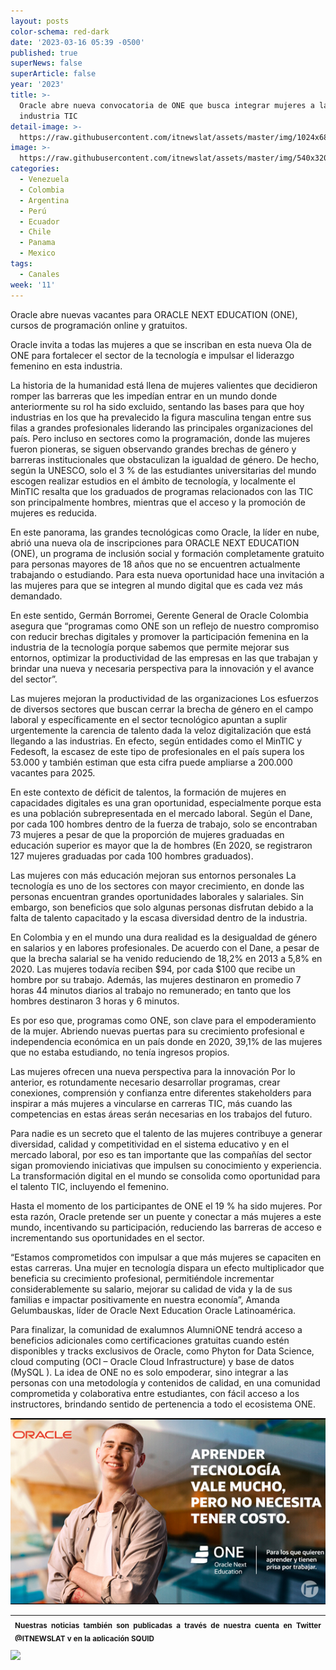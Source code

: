 ```yaml
---
layout: posts
color-schema: red-dark
date: '2023-03-16 05:39 -0500'
published: true
superNews: false
superArticle: false
year: '2023'
title: >-
  Oracle abre nueva convocatoria de ONE que busca integrar mujeres a la
  industria TIC 
detail-image: >-
  https://raw.githubusercontent.com/itnewslat/assets/master/img/1024x680/Oracle-one-g.jpg
image: >-
  https://raw.githubusercontent.com/itnewslat/assets/master/img/540x320/Oracle-one-p.jpg
categories:
  - Venezuela
  - Colombia
  - Argentina
  - Perú
  - Ecuador
  - Chile
  - Panama
  - Mexico
tags:
  - Canales
week: '11'
---
```

Oracle abre nuevas vacantes para ORACLE NEXT EDUCATION (ONE), cursos de programación online y gratuitos. 

Oracle invita a todas las mujeres a que se inscriban en esta nueva Ola de ONE para fortalecer el sector de la tecnología e impulsar el liderazgo femenino en esta industria. 
 
La historia de la humanidad está llena de mujeres valientes que decidieron romper las barreras que les impedían entrar en un mundo donde anteriormente su rol ha sido excluido, sentando las bases para que hoy industrias en los que ha prevalecido la figura masculina tengan entre sus filas a grandes profesionales liderando las principales organizaciones del país. Pero incluso en sectores como la programación, donde las mujeres fueron pioneras, se siguen observando grandes brechas de género y barreras institucionales que obstaculizan la igualdad de género. De hecho, según la UNESCO, solo el 3 % de las estudiantes universitarias del mundo escogen realizar estudios en el ámbito de tecnología, y localmente el MinTIC resalta que los graduados de programas relacionados con las TIC son principalmente hombres, mientras que el acceso y la promoción de mujeres es reducida. 
 
En este panorama, las grandes tecnológicas como Oracle, la líder en nube, abrió una nueva ola de inscripciones para ORACLE NEXT EDUCATION (ONE), un programa de inclusión social y formación completamente gratuito para personas mayores de 18 años que no se encuentren actualmente trabajando o estudiando. Para esta nueva oportunidad hace una invitación a las mujeres para que se integren al mundo digital que es cada vez más demandado. 
 
En este sentido, Germán Borromei, Gerente General de Oracle Colombia asegura que “programas como ONE son un reflejo de nuestro compromiso con reducir brechas digitales y promover la participación femenina en la industria de la tecnología porque sabemos que permite mejorar sus entornos, optimizar la productividad de las empresas en las que trabajan y brindar una nueva y necesaria perspectiva para la innovación y el avance del sector”. 
 
Las mujeres mejoran la productividad de las organizaciones 
Los esfuerzos de diversos sectores que buscan cerrar la brecha de género en el campo laboral y específicamente en el sector tecnológico apuntan a suplir urgentemente la carencia de talento dada la veloz digitalización que está llegando a las industrias. En efecto, según entidades como el MinTIC y Fedesoft, la escasez de este tipo de profesionales en el país supera los 53.000 y también estiman que esta cifra puede ampliarse a 200.000 vacantes para 2025.  
 
En este contexto de déficit de talentos, la formación de mujeres en capacidades digitales es una gran oportunidad, especialmente porque esta es una población subrepresentada en el mercado laboral. Según el Dane, por cada 100 hombres dentro de la fuerza de trabajo, solo se encontraban 73 mujeres a pesar de que la proporción de mujeres graduadas en educación superior es mayor que la de hombres (En 2020, se registraron 127 mujeres graduadas por cada 100 hombres graduados). 
 
Las mujeres con más educación mejoran sus entornos personales 
La tecnología es uno de los sectores con mayor crecimiento, en donde las personas encuentran grandes oportunidades laborales y salariales. Sin embargo, son beneficios que solo algunas personas disfrutan debido a la falta de talento capacitado y la escasa diversidad dentro de la industria. 
 
En Colombia y en el mundo una dura realidad es la desigualdad de género en salarios y en labores profesionales. De acuerdo con el Dane, a pesar de que la brecha salarial se ha venido reduciendo de 18,2% en 2013 a 5,8% en 2020. Las mujeres todavía reciben $94, por cada $100 que recibe un hombre por su trabajo. Además, las mujeres destinaron en promedio 7 horas 44 minutos diarios al trabajo no remunerado; en tanto que los hombres destinaron 3 horas y 6 minutos. 
 
Es por eso que, programas como ONE, son clave para el empoderamiento de la mujer. Abriendo nuevas puertas para su crecimiento profesional e independencia económica en un país donde en 2020, 39,1% de las mujeres que no estaba estudiando, no tenía ingresos propios. 
 
Las mujeres ofrecen una nueva perspectiva para la innovación 
Por lo anterior, es rotundamente necesario desarrollar programas, crear conexiones, comprensión y confianza entre diferentes stakeholders para inspirar a más mujeres a vincularse en carreras TIC, más cuando las competencias en estas áreas serán necesarias en los trabajos del futuro. 
 
Para nadie es un secreto que el talento de las mujeres contribuye a generar diversidad, calidad y competitividad en el sistema educativo y en el mercado laboral, por eso es tan importante que las compañías del sector sigan promoviendo iniciativas que impulsen su conocimiento y experiencia. La transformación digital en el mundo se consolida como oportunidad para el talento TIC, incluyendo el femenino. 
 
Hasta el momento de los participantes de ONE el 19 % ha sido mujeres. Por esta razón, Oracle pretende ser un puente y conectar a más mujeres a este mundo, incentivando su participación, reduciendo las barreras de acceso e incrementando sus oportunidades en el sector.   
 
“Estamos comprometidos con impulsar a que más mujeres se capaciten en estas carreras. Una mujer en tecnología dispara un efecto multiplicador que beneficia su crecimiento profesional, permitiéndole incrementar considerablemente su salario, mejorar su calidad de vida y la de sus familias e impactar positivamente en nuestra economía”, Amanda Gelumbauskas, líder de Oracle Next Education Oracle Latinoamérica. 
 
Para finalizar, la comunidad de exalumnos AlumniONE tendrá acceso a beneficios adicionales como certificaciones gratuitas cuando estén disponibles y tracks exclusivos de Oracle, como Phyton for Data Science, cloud computing (OCI – Oracle Cloud Infrastructure) y base de datos (MySQL ). La idea de ONE no es solo empoderar, sino integrar a las personas con una metodología y contenidos de calidad, en una comunidad comprometida y colaborativa entre estudiantes, con fácil acceso a los instructores, brindando sentido de pertenencia a todo el ecosistema ONE. 

![](https://raw.githubusercontent.com/itnewslat/assets/master/img/540x320/Oracle-one-p.jpg)

<table style="height: 42px;" width="569">
<tbody>
<tr>
<td style="text-align: justify;"><sub><strong>Nuestras noticias también son publicadas a través de nuestra cuenta en Twitter <a href="https://twitter.com/itnewslat?lang=es">@ITNEWSLAT</a> y en la aplicación <a href="https://squidapp.co/en/">SQUID</a></strong></sub></td>
</tr>
</tbody>
</table>
<img src="https://tracker.metricool.com/c3po.jpg?hash=56f88a41e39ab42c063cc51676587a04"/>